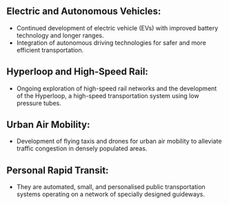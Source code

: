 ## Electric and Autonomous Vehicles:
 - Continued development of electric vehicle (EVs) with improved battery technology and longer ranges.
 - Integration of autonomous driving technologies for safer and more efficient transportation.

## Hyperloop and High-Speed Rail:
 - Ongoing exploration of high-speed rail networks and the development of the Hyperloop, a high-speed transportation system using low pressure tubes.

## Urban Air Mobility:
 - Development of flying taxis and drones for urban air mobility to alleviate traffic congestion in densely populated areas.

## Personal Rapid Transit:
 - They are automated, small, and personalised public transportation systems operating on a network of specially designed guideways.
